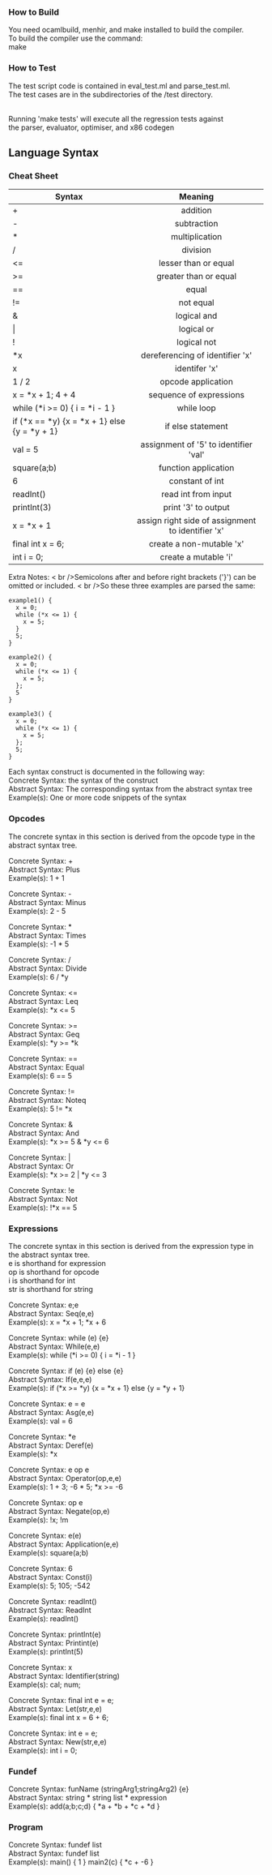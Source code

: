 ### How to Build
You need ocamlbuild, menhir, and make installed to build the compiler.
<br />To build the compiler use the command:
<br />make

### How to Test
The test script code is contained in eval_test.ml and parse_test.ml.
<br />The test cases are in the subdirectories of the /test directory.

<br />Running 'make tests' will execute all the regression tests against
<br />the parser, evaluator, optimiser, and x86 codegen

## Language Syntax

### Cheat Sheet
| Syntax      | Meaning    |
| ------------|:-------------:|
| + | addition|
| - | subtraction|
| * | multiplication|
| / | division |
| <=| lesser than or equal|
| >=| greater than or equal|
| ==| equal|
| !=| not equal|
| &| logical and|
| &#124; | logical or|
| ! | logical not |
| \*x | dereferencing of identifier 'x' |
| x  | identifer 'x' |
| 1 / 2 | opcode application |
| x = \*x + 1; 4 + 4 | sequence of expressions |
| while (\*i >= 0) { i = \*i - 1 } | while loop |
| if (\*x == \*y) {x = \*x + 1} else {y = \*y + 1} | if else statement |
| val = 5 | assignment of '5' to identifier 'val' |
| square(a;b) | function application |
| 6 | constant of int |
| readInt() | read int from input |
| printInt(3) | print '3' to output |
| x = \*x + 1 | assign right side of assignment to identifier 'x' |
| final int x = 6; | create a non-mutable 'x' |
| int i = 0; | create a mutable 'i' |


Extra Notes:
< br />Semicolons after and before right brackets ('}') can be omitted or included.
< br />So these three examples are parsed the same:
```
example1() {
  x = 0;
  while (*x <= 1) {
    x = 5;
  }
  5;
}

example2() {
  x = 0;
  while (*x <= 1) {
    x = 5;
  };
  5
}

example3() {
  x = 0;
  while (*x <= 1) {
    x = 5;
  };
  5;
}
```
Each syntax construct is documented in the following way:
<br />Concrete Syntax: the syntax of the construct
<br />Abstract Syntax: The corresponding syntax from the abstract syntax tree
<br />Example(s): One or more code snippets of the syntax

### Opcodes
The concrete syntax in this section is derived from the opcode type in the abstract syntax tree.

Concrete Syntax: +
<br /> Abstract Syntax: Plus
<br /> Example(s): 1 + 1

Concrete Syntax: -
<br /> Abstract Syntax: Minus
<br /> Example(s): 2 - 5

Concrete Syntax: \*
<br /> Abstract Syntax: Times
<br /> Example(s): -1 \* 5

Concrete Syntax: /
<br /> Abstract Syntax: Divide
<br /> Example(s): 6 / \*y

Concrete Syntax: <=
<br /> Abstract Syntax: Leq
<br /> Example(s): \*x <= 5

Concrete Syntax: >=
<br /> Abstract Syntax: Geq
<br /> Example(s): \*y >= \*k

Concrete Syntax: ==
<br /> Abstract Syntax: Equal
<br /> Example(s): 6 == 5

Concrete Syntax: !=
<br /> Abstract Syntax: Noteq
<br /> Example(s): 5 != \*x

Concrete Syntax: &
<br /> Abstract Syntax: And
<br /> Example(s): \*x >= 5 & \*y <= 6

Concrete Syntax: |
<br /> Abstract Syntax: Or
<br /> Example(s): \*x >= 2 | \*y <= 3

Concrete Syntax: !e
<br /> Abstract Syntax: Not
<br /> Example(s): !\*x == 5

### Expressions
The concrete syntax in this section is derived from the expression type in the abstract syntax tree.
<br /> e is shorthand for expression
<br /> op is shorthand for opcode
<br /> i is shorthand for int
<br /> str is shorthand for string

Concrete Syntax: e;e
<br /> Abstract Syntax: Seq(e,e)
<br /> Example(s): x = \*x + 1; \*x + 6

Concrete Syntax: while (e) {e}
<br /> Abstract Syntax: While(e,e)
<br /> Example(s): while (\*i >= 0) { i = \*i - 1 }

Concrete Syntax: if (e) {e} else {e}
<br /> Abstract Syntax: If(e,e,e)
<br /> Example(s): if (\*x >= \*y) {x = \*x + 1} else {y = \*y + 1}

Concrete Syntax: e = e
<br /> Abstract Syntax: Asg(e,e)
<br /> Example(s): val = 6

Concrete Syntax: \*e
<br /> Abstract Syntax: Deref(e)
<br /> Example(s): \*x

Concrete Syntax: e op e
<br /> Abstract Syntax: Operator(op,e,e)
<br /> Example(s): 1 + 3; -6 \* 5; \*x >= -6

Concrete Syntax: op e
<br /> Abstract Syntax: Negate(op,e)
<br /> Example(s): !x; !m

Concrete Syntax: e(e)
<br /> Abstract Syntax: Application(e,e)
<br /> Example(s): square(a;b)

Concrete Syntax: 6
<br /> Abstract Syntax: Const(i)
<br /> Example(s): 5; 105; -542

Concrete Syntax: readInt()
<br /> Abstract Syntax: ReadInt
<br /> Example(s): readInt()

Concrete Syntax: printInt(e)
<br /> Abstract Syntax: Printint(e)
<br /> Example(s): printInt(5)

Concrete Syntax: x
<br /> Abstract Syntax: Identifier(string)
<br /> Example(s): cal; num;

Concrete Syntax: final int e = e;
<br /> Abstract Syntax: Let(str,e,e)
<br /> Example(s): final int x = 6 + 6;

Concrete Syntax: int e = e;
<br /> Abstract Syntax: New(str,e,e)
<br /> Example(s): int i = 0;

### Fundef

Concrete Syntax: funName (stringArg1;stringArg2) {e}
<br /> Abstract Syntax: string * string list * expression
<br /> Example(s): add(a;b;c;d) { \*a + \*b + \*c + \*d }

### Program
Concrete Syntax: fundef list
<br /> Abstract Syntax: fundef list
<br /> Example(s): main() { 1 } main2(c) { \*c + -6 }
